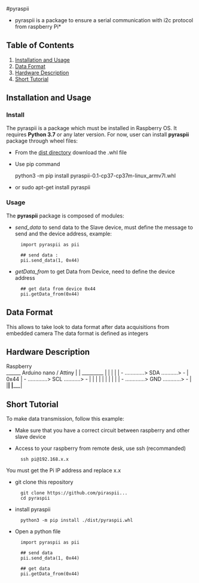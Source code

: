 #pyraspii 
* pyraspii is a package to ensure a serial communication with i2c protocol from raspberry Pi*

## Table of Contents
1. [Installation and Usage](#installation-and-usage)
2. [Data Format](#data-format)
3. [Hardware Description](#hardware-description)
4. [Short Tutorial](#short-tutorial)

## Installation and Usage

### Install 
The pyraspii is a package which must be installed in Raspberry OS.
It requires **Python 3.7** or any later version.
For now, user can install **pyraspii** package through wheel files:

* From the [dist directory](/dist) download the .whl file
* Use pip command 

	python3 -m pip install pyraspii-0.1-cp37-cp37m-linux_armv7l.whl
* or 
	sudo apt-get install pyraspii

### Usage 
The **pyraspii** package is composed of modules:

- *send_data* to send data to the Slave device, must define the message to send and the device address, example:
		
		import pyraspii as pii 
		
		## send data :
		pii.send_data(1, 0x44) 

- *getData_from* to get Data from Device, need to define the device address

		## get data from device 0x44
		pii.getData_from(0x44)

## Data Format
 
This allows to take look to data format after data acquisitions from embedded camera
The data format is defined as integers

## Hardware Description

 Raspberry                                   
		 ______                               Arduino nano / Attiny
		|      |                                    _________
		|      |                                   |         |
		|      - .............>  SDA  ...........> -         | 0x44
		|      - .............>  SCL  ...........> -         |
		|      |                                   |         |
		|      |                                   |         |
		|      - .............>  GND ............> -         |
		|______|                                   |_________|


## Short Tutorial 
To make data transmission, follow this example: 
* Make sure that you have a correct circuit between raspberry and other slave device
* Access to your raspberry from remote desk, use ssh (recommanded)

		ssh pi@192.168.x.x 

You must get the Pi IP address and replace x.x 

* git clone this repository

		git clone https://github.com/piraspii...
		cd pyraspii

* install pyraspii 
		
		python3 -m pip install ./dist/pyraspii.whl

* Open a python file

		import pyraspii as pii 
	
		## send data
		pii.send_data(1, 0x44)

		## get data 
		pii.getData_from(0x44)

